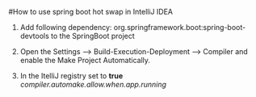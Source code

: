 #How to use spring boot hot swap in IntelliJ IDEA

1. Add following dependency: org.springframework.boot:spring-boot-devtools to the SpringBoot project

2. Open the Settings --> Build-Execution-Deployment --> Compiler and enable the Make Project Automatically.

3. In the ItelliJ registry set to **true** *compiler.automake.allow.when.app.running*